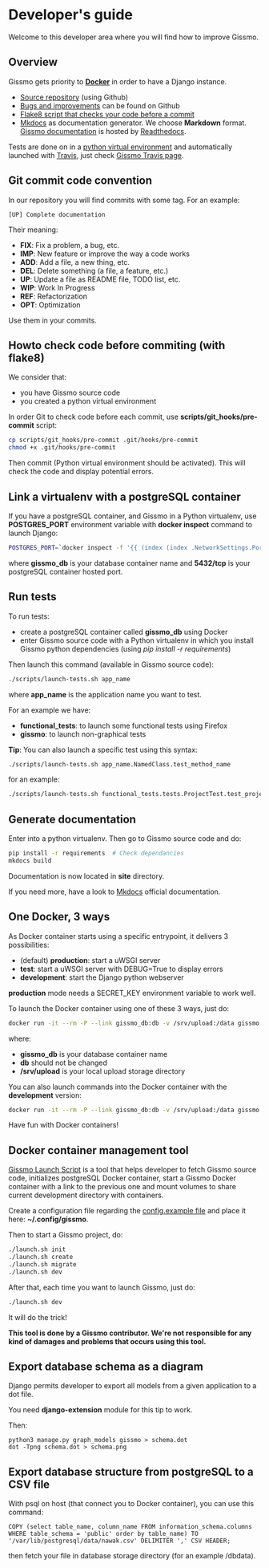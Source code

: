 # Developer's guide

Welcome to this developer area where you will find how to improve Gissmo.

## Overview

Gissmo gets priority to **[Docker](http://docker.com/)** in order to have a Django instance.


  * [Source repository](https://github.com/eost/gissmo) (using Github)
  * [Bugs and improvements](https://github.com/eost/gissmo/issues) can be found on Github
  * [Flake8 script that checks your code before a commit](https://github.com/eost/gissmo/blob/master/scripts/git_hooks/pre-commit)
  * [Mkdocs](http://mkdocs.org/) as documentation generator. We choose **Markdown** format. [Gissmo documentation](https://gissmo.readthedocs.org) is hosted by [Readthedocs](https://readthedocs.org/).

Tests are done on in a [python virtual environment](http://docs.python-guide.org/en/latest/dev/virtualenvs/) and automatically launched with [Travis](https://travis-ci.org/), just check [Gissmo Travis page](https://travis-ci.org/eost/gissmo).

## Git commit code convention

In our repository you will find commits with some tag. For an example:

```
[UP] Complete documentation
```

Their meaning:


  * **FIX**: Fix a problem, a bug, etc.
  * **IMP**: New feature or improve the way a code works
  * **ADD**: Add a file, a new thing, etc.
  * **DEL**: Delete something (a file, a feature, etc.)
  * **UP**: Update a file as README file, TODO list, etc.
  * **WIP**: Work In Progress
  * **REF**: Refactorization
  * **OPT**: Optimization

Use them in your commits.

## Howto check code before commiting (with flake8)

We consider that:

  * you have Gissmo source code
  * you created a python virtual environment

In order Git to check code before each commit, use **scripts/git_hooks/pre-commit** script:

```bash
cp scripts/git_hooks/pre-commit .git/hooks/pre-commit
chmod +x .git/hooks/pre-commit
```

Then commit (Python virtual environment should be activated). This will check the code and display potential errors.

## Link a virtualenv with a postgreSQL container

If you have a postgreSQL container, and Gissmo in a Python virtualenv, use **POSTGRES_PORT** environment variable with **docker inspect** command to launch Django:

```bash
POSTGRES_PORT=`docker inspect -f '{{ (index (index .NetworkSettings.Ports "5432/tcp") 0).HostPort}}' gissmo_db` python3 manage.py runserver
```

where **gissmo_db** is your database container name and **5432/tcp** is your postgreSQL container hosted port.

## Run tests

To run tests:

  * create a postgreSQL container called **gissmo_db** using Docker
  * enter Gissmo source code with a Python virtualenv in which you install Gissmo python dependencies (using *pip install -r requirements*)

Then launch this command (available in Gissmo source code):

```bash
./scripts/launch-tests.sh app_name
```

where **app_name** is the application name you want to test.

For an example we have:

  * **functional_tests**: to launch some functional tests using Firefox
  * **gissmo**: to launch non-graphical tests

**Tip**: You can also launch a specific test using this syntax:

```bash
./scripts/launch-tests.sh app_name.NamedClass.test_method_name
```

for an example:

```bash
./scripts/launch-tests.sh functional_tests.tests.ProjectTest.test_project_creation
```

## Generate documentation

Enter into a python virtualenv. Then go to Gissmo source code and do:

```bash
pip install -r requirements  # Check dependancies
mkdocs build
```

Documentation is now located in **site** directory.

If you need more, have a look to [Mkdocs](http://mkdocs.org/) official documentation.

## One Docker, 3 ways

As Docker container starts using a specific entrypoint, it delivers 3 possibilities:

  * (default) **production**: start a uWSGI server
  * **test**: start a uWSGI server with DEBUG=True to display errors
  * **development**: start the Django python webserver

**production** mode needs a SECRET_KEY environment variable to work well.

To launch the Docker container using one of these 3 ways, just do:

```bash
docker run -it --rm -P --link gissmo_db:db -v /srv/upload:/data gissmo:1.7.1 development
```

where:

  * **gissmo_db** is your database container name
  * **db** should not be changed
  * **/srv/upload** is your local upload storage directory

You can also launch commands into the Docker container with the **development** version:

```bash
docker run -it --rm -P --link gissmo_db:db -v /srv/upload:/data gissmo:1.7.1 development python3 manage.py migrate
```

Have fun with Docker containers!

## Docker container management tool

[Gissmo Launch Script](https://bitbucket.org/blankoworld/eost_gissmo_tools) is a tool that helps developer to fetch Gissmo source code, initializes postgreSQL Docker container, start a Gissmo Docker container with a link to the previous one and mount volumes to share current development directory with containers.

Create a configuration file regarding the [config.example file](https://bitbucket.org/blankoworld/eost_gissmo_tools/src/e01e324b2b52ee2408ef198a86ae74c4be2acac4/config.example?fileviewer=file-view-default) and place it here: **~/.config/gissmo**.

Then to start a Gissmo project, do:

```bash
./launch.sh init
./launch.sh create
./launch.sh migrate
./launch.sh dev
```

After that, each time you want to launch Gissmo, just do:

```bash
./launch.sh dev
```

It will do the trick!

**This tool is done by a Gissmo contributor. We're not responsible for any kind of damages and problems that occurs using this tool.**

## Export database schema as a diagram

Django permits developer to export all models from a given application to a dot file.

You need **django-extension** module for this tip to work.

Then:

    python3 manage.py graph_models gissmo > schema.dot
    dot -Tpng schema.dot > schema.png

## Export database structure from postgreSQL to a CSV file

With psql on host (that connect you to Docker container), you can use this command:

    COPY (select table_name, column_name FROM information_schema.columns WHERE table_schema = 'public' order by table_name) TO '/var/lib/postgresql/data/nawak.csv' DELIMITER ',' CSV HEADER; 

then fetch your file in database storage directory (for an example /dbdata).
